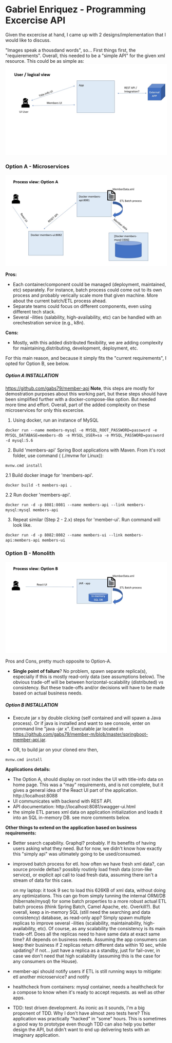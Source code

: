 # Gabriel Enriquez - Programming Excercise API

Given the excercise at hand, I came up with 2 designs/implementation that I would like to discuss.

"Images speak a thousdand words", so... 
First things first, the "requierements". Overall, this needed to be a "simple API" for the given xml resource. This could be as simple as:
![User View ](UserView.jpg)

### Option A - Microservices
![Process View - Microservices ](ProcessViewA.jpg)

**Pros:**
- Each container/component could be managed (deployment, maintained, etc) separately. For instance, batch process could come out to its own process and probably verically scale more that given machine. More about the current batch/ETL process ahead. 
- Separate teams could focus on different components, even using different tech stack.
- Several -ilities (salability, high-availability, etc) can be handled with an orechestration service (e.g., k8n).

**Cons:**
- Mostly, with this added distributed flexibility, we are adding complexity for maintaining,distributing, development, deployment, etc.

For this main reason, and because it simply fits the "current requirements", I opted for Option B, see below.

##### Option A INSTALLATION

https://github.com/gabs79/member-api
**Note**, this steps are mostly for demostration purposes about this working part, but these steps should have been simplified further with a docker-compose-like option. But needed more time and effort. Overall, part of the added complexity on these microservices for only this excercise. 
1. Using docker, run an instance of MySQL

```
docker run --name members-mysql -e MYSQL_ROOT_PASSWORD=password -e MYSQL_DATABASE=members-db -e MYSQL_USER=sa -e MYSQL_PASSWORD=password -d mysql:5.6
```

2. Build 'members-api' Spring Boot applications with Maven. From it's root folder, use command ( (./mvnw for Linux)):

```
mvnw.cmd install
```

2.1 Build docker image for 'members-api'.

```
docker build -t members-api .
```

2.2 Run docker 'members-api'.

```
docker run -d -p 8081:8081 --name members-api --link members-mysql:mysql members-api
```

3. Repeat similar (Step 2 - 2.x) steps for 'member-ui'. Run command will look like.

```
docker run -d -p 8082:8082 --name members-ui --link members-api:members-api members-ui
```



### Option B - Monolith
![Process View - Monolith ](ProcessViewB.jpg)

Pros and Cons, pretty much opposite to Option-A.
- **Single point of failure**? No problem, spawn separate replica(s), especially if this is mostly read-only data (see assumptions below). The obvious trade-off will be between horizontal-scalability (distributed) vs consistency. But these trade-offs and/or decisions will have to be made based on actual business needs.

##### Option B INSTALLATION

- Execute jar x by double clicking (self contained and will spawn a Java process). Or if java is installed and want to see console, enter on command line "java -jar x". Executable jar located in https://github.com/gabs79/member-m/blob/master/springboot-member-api.jar.

- OR, to build jar on your cloned env then,
```
mvnw.cmd install
```

****Applications details:****
- The Option A, should display on root index the UI with title-info data on home page. This was a "may" requirements, and is not complete, but it gives a general idea of the React UI part of the application.
http://localhost:8088
- UI communicates with backend with REST API.
- API documentation: http://localhost:8081/swagger-ui.html
- the simple ETL parses xml data on application initialization and loads it into an SQL in-memory DB.
see more comments below.

****Other things to extend on the application based on business requirements:****
- Better search capability. Graphql?  probably. If its benefits of having users asking what they need. But for now, we didn't know how exactly this "simply api" was ultimately going to be used/consumed.
- improved batch process for etl.
	how often we have fresh xml data?, can source provide deltas? possibly routinly load fresh data (cron-like service), or explicit api call to load fresh data, assuming there isn't a stream of data for this case.
	
	on my laptop: it took 9 sec to load this 626KB of xml data, without doing any optimizations.
	This can go from simply tunning the internal ORM/DB (hibernate/mysql) for some batch properties to a more robust actual ETL batch process (think Spring Batch, Camel Apache, etc. Overkill?).
	But overall, keep a in-memory SQL (still need the searching and data consistency) database, as read-only app? Simply spawn multiple replicas to improve several -ilities (scalability, maintainability, high-availability, etc).  Of course, as any scalability the consistency is its main trade-off. Does all the replicas need to have same data at exact same time? All depends on business needs. Assuming the app consumers can keep their business if 2 replicas return different data  within 10 sec, while updating? if not... just have a replica as a standby, just for fail-over, in case we don't need that high scalability (assuming this is the case for any consumers on the House).

- member-api should notify users if ETL is still running
	ways to mitigate:
		etl another microservice? and notify 
- healthcheck from containers:
	mysql container, needs a healthcheck for a compose to know when it's ready to accept requests. as well as other apps.
- TDD: test driven development. As ironic as it sounds, I'm a big proponent of TDD. Why I don't have almost zero tests here? This application was practically "hacked" in "some" hours. This is sometimes a good way to prototype even though TDD can also help you better design the API, but didn't want to end up delivering tests with an imaginary application.